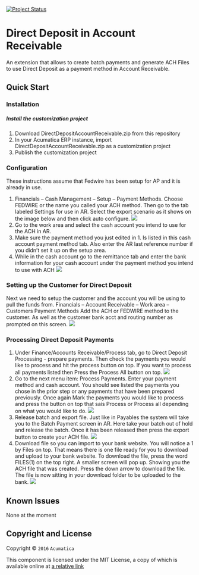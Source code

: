 [![Project Status](http://opensource.box.com/badges/active.svg)](http://opensource.box.com/badges)

Direct Deposit in Account Receivable
==================================

An extension that allows to create batch payments and generate ACH Files to use Direct Deposit as a payment method in Account Receivable.

Quick Start
-----------

### Installation

##### Install the customization project
1. Download DirectDepositAccountReceivable.zip from this repository
2. In your Acumatica ERP instance, import DirectDepositAccountReceivable.zip as a customization project
3. Publish the customization project

### Configuration
These instructions assume that Fedwire has been setup for AP and it is already in use.
1. Financials – Cash Management – Setup – Payment Methods. Choose FEDWIRE or the name you called your ACH method. Then go to the tab labeled Settings for use in AR. Select the export scenario as it shows on the image below and then click auto configure.
![](/_ASSETS/ReadMe/1.png)
2. Go to the work area and select the cash account you intend to use for the ACH in AR.
3. Make sure the payment method you just edited in 1. Is listed in this cash account payment method tab. Also enter the AR last reference number if you didn’t set it up on the setup area.
4. While in the cash account go to the remittance tab and enter the bank information for your cash account under the payment method you intend to use with ACH
![](/_ASSETS/ReadMe/2.png)

### Setting up the Customer for Direct Deposit
Next we need to setup the customer and the account you will be using to pull the funds from.
Financials – Account Receivable – Work area – Customers Payment Methods
Add the ACH or FEDWIRE method to the customer. As well as the customer bank acct and routing number as prompted on this screen.
![](/_ASSETS/ReadMe/3.png)

### Processing Direct Deposit Payments
1. Under Finance/Accounts Receivable/Process tab, go to Direct Deposit Processing - prepare payments. Then check the payments you would like to process and hit the process button on top. If you want to process all payments listed then Press the Process All button on top.
![](/_ASSETS/ReadMe/4.png)
2. Go to the next menu item: Process Payments. Enter your payment method and cash account. You should see listed the payments you chose in the prior step or any payments that have been prepared previously. Once again Mark the payments you would like to process and press the button on top that sais Process or Process all depending on what you would like to do.
![](/_ASSETS/ReadMe/5.png)
3. Release batch and export file. Just like in Payables the system will take you to the Batch Payment screen in AR. Here take your batch out of hold and release the batch. Once it has been released then press the export button to create your ACH file.
![](/_ASSETS/ReadMe/6.png)
4. Download file so you can import to your bank website. You will notice a 1 by Files on top. That means there is one file ready for you to download and upload to your bank website. To download the file, press the word FILES(1) on the top right. A smaller screen will pop up. Showing you the ACH file that was created. Press the down arrow to download the file. The file is now sitting in your download folder to be uploaded to the bank.
![](/_ASSETS/ReadMe/7.png)

Known Issues
------------
None at the moment

## Copyright and License

Copyright © `2016` `Acumatica`

This component is licensed under the MIT License, a copy of which is available online at [a relative link](LICENSE.md)
